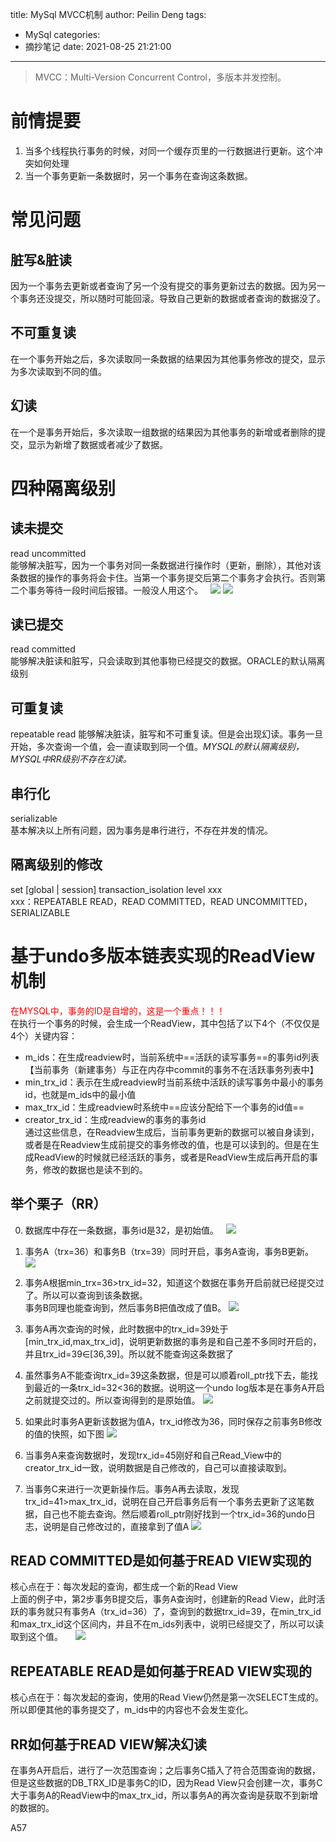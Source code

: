 title: MySql MVCC机制
author: Peilin Deng
tags:
  - MySql
categories:
  - 摘抄笔记
date: 2021-08-25 21:21:00
---
> MVCC：Multi-Version Concurrent Control，多版本并发控制。
# 前情提要
1. 当多个线程执行事务的时候，对同一个缓存页里的一行数据进行更新。这个冲突如何处理
2. 当一个事务更新一条数据时，另一个事务在查询这条数据。

# 常见问题
## 脏写&脏读
因为一个事务去更新或者查询了另一个没有提交的事务更新过去的数据。因为另一个事务还没提交，所以随时可能回滚。导致自己更新的数据或者查询的数据没了。

## 不可重复读
在一个事务开始之后，多次读取同一条数据的结果因为其他事务修改的提交，显示为多次读取到不同的值。

## 幻读
<!-- more -->
在一个是事务开始后，多次读取一组数据的结果因为其他事务的新增或者删除的提交，显示为新增了数据或者减少了数据。

# 四种隔离级别
## 读未提交
read uncommitted    
能够解决脏写，因为一个事务对同一条数据进行操作时（更新，删除），其他对该条数据的操作的事务将会卡住。当第一个事务提交后第二个事务才会执行。否则第二个事务等待一段时间后报错。一般没人用这个。   
![](/images/img-42.png)
![](/images/img-43.png)

## 读已提交
read committed    
能够解决脏读和脏写，只会读取到其他事物已经提交的数据。ORACLE的默认隔离级别
## 可重复读
repeatable read 
能够解决脏读，脏写和不可重复读。但是会出现幻读。事务一旦开始，多次查询一个值，会一直读取到同一个值。*MYSQL的默认隔离级别，MYSQL中RR级别不存在幻读。*
## 串行化
serializable    
基本解决以上所有问题，因为事务是串行进行，不存在并发的情况。

## 隔离级别的修改
set [global | session] transaction_isolation level xxx    
xxx：REPEATABLE READ，READ COMMITTED，READ UNCOMMITTED，SERIALIZABLE

# 基于undo多版本链表实现的ReadView机制
<font color="red">在MYSQL中，事务的ID是自增的，这是一个重点！！！</font>    
在执行一个事务的时候，会生成一个ReadView，其中包括了以下4个（不仅仅是4个）关键内容：
+ m_ids：在生成readview时，当前系统中==活跃的读写事务==的事务id列表【当前事务（新建事务）与正在内存中commit的事务不在活跃事务列表中】
+ min_trx_id：表示在生成readview时当前系统中活跃的读写事务中最小的事务id，也就是m_ids中的最小值
+ max_trx_id：生成readview时系统中==应该分配给下一个事务的id值==
+ creator_trx_id：生成readview的事务的事务id    
通过这些信息，在Readview生成后，当前事务更新的数据可以被自身读到，或者是在Readview生成前提交的事务修改的值，也是可以读到的。但是在生成ReadView的时候就已经活跃的事务，或者是ReadView生成后再开启的事务，修改的数据也是读不到的。

## 举个栗子（RR）
0. 数据库中存在一条数据，事务id是32，是初始值。  
![](/images/img-44.png)

1. 事务A（trx=36）和事务B（trx=39）同时开启，事务A查询，事务B更新。
![](/images/img-46.png)

2. 事务A根据min_trx=36>trx_id=32，知道这个数据在事务开启前就已经提交过了。所以可以查询到该条数据。    
事务B同理也能查询到，然后事务B把值改成了值B。
![](/images/img-47.png)

3. 事务A再次查询的时候，此时数据中的trx_id=39处于[min_trx_id,max_trx_id]，说明更新数据的事务是和自己差不多同时开启的，并且trx_id=39∈[36,39]。所以就不能查询这条数据了

4. 虽然事务A不能查询trx_id=39这条数据，但是可以顺着roll_ptr找下去，能找到最近的一条trx_id=32<36的数据。说明这一个undo log版本是在事务A开启之前就提交过的。所以查询得到的是原始值。
![](/images/img-48.png)

5. 如果此时事务A更新该数据为值A，trx_id修改为36，同时保存之前事务B修改的值的快照，如下图
![](/images/img-49.png)

6. 当事务A来查询数据时，发现trx_id=45刚好和自己Read_View中的creator_trx_id一致，说明数据是自己修改的，自己可以直接读取到。

7. 当事务C来进行一次更新操作后。事务A再去读取，发现trx_id=41>max_trx_id，说明在自己开启事务后有一个事务去更新了这笔数据，自己也不能去查询。然后顺着roll_ptr刚好找到一个trx_id=36的undo日志，说明是自己修改过的，直接拿到了值A
![](/images/img-50.png)

## READ COMMITTED是如何基于READ VIEW实现的
核心点在于：每次发起的查询，都生成一个新的Read View    
上面的例子中，第2步事务B提交后，事务A查询时，创建新的Read View，此时活跃的事务就只有事务A（trx_id=36）了，查询到的数据trx_id=39，在min_trx_id和max_trx_id这个区间内，并且不在m_ids列表中，说明已经提交了，所以可以读取到这个值。    
![](/images/img-51.png)

## REPEATABLE READ是如何基于READ VIEW实现的
核心点在于：每次发起的查询，使用的Read View仍然是第一次SELECT生成的。所以即便其他的事务提交了，m_ids中的内容也不会发生变化。    

## RR如何基于READ VIEW解决幻读
在事务A开启后，进行了一次范围查询；之后事务C插入了符合范围查询的数据，但是这些数据的DB_TRX_ID是事务C的ID，因为Read View只会创建一次，事务C大于事务A的ReadView中的max_trx_id，所以事务A的再次查询是获取不到新增的数据的。

A57